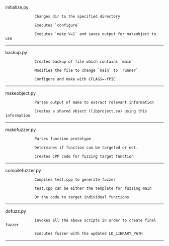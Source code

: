 initialize.py

                 Changes dir to the specified directory

                 Executes `configure`

                 Executes `make V=1` and saves output for makeobject to use

-------------------------------------------------------------------

backup.py

                 Creates backup of file which contains `main`

                 Modifies the file to change `main` to `runner`

                 Configure and make with CFLAGS=-fPIC


-------------------------------------------------------------------

makeobject.py    

                 Parses output of make to extract relevant information

                 Creates a shared object (libproject.so) using this information

-------------------------------------------------------------------

makefuzzer.py

                 Parses function prototype

                 Determines if function can be targeted or not.

                 Creates CPP code for fuzzing target function

-------------------------------------------------------------------

compilefuzzer.py

                 Compiles test.cpp to generate fuzzer

                 test.cpp can be either the template for fuzzing main

                 Or the code to target individual functions

-------------------------------------------------------------------

dofuzz.py

                 Invokes all the above scripts in order to create final fuzzer

                 Executes fuzzer with the updated LD_LIBRARY_PATH

-------------------------------------------------------------------
